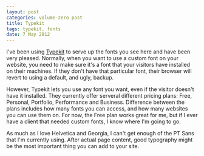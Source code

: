 ```yaml
---
layout: post
categories: volume-zero post
title: Typekit
tags: typekit, fonts
date: 7 May 2012
---
```


I've been using [Typekit](http://typekit.com) to serve up the fonts you see here and have been very pleased. Normally, when you want to use a custom font on your website, you need to make sure it's a font that your visitors have installed on their machines. If they don't have that particular font, their browser will revert to using a default, and ugly, backup.

However, Typekit lets you use any font you want, even if the visitor doesn't have it installed. They currently offer serveral different pricing plans: Free, Personal, Portfolio, Performance and Business. Difference between the plans includes how many fonts you can access, and how many websites you can use them on. For now, the Free plan works great for me, but if I ever have a client that needed custom fonts, I know where I'm going to go.

As much as I love Helvetica and Georgia, I can't get enough of the PT Sans that I'm currently using. After actual page content, good typography might be the most important thing you can add to your site.